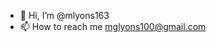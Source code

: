- 👋 Hi, I’m @mlyons163
- 📫 How to reach me mglyons100@gmail.com

<!---
mlyons163/mlyons163 is a ✨ special ✨ repository because its `README.md` (this file) appears on your GitHub profile.
You can click the Preview link to take a look at your changes.
--->
